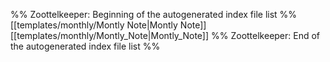 %% Zoottelkeeper: Beginning of the autogenerated index file list  %%
 [[templates/monthly/Montly Note|Montly Note]]
 [[templates/monthly/Montly_Note|Montly_Note]]
%% Zoottelkeeper: End of the autogenerated index file list  %%
